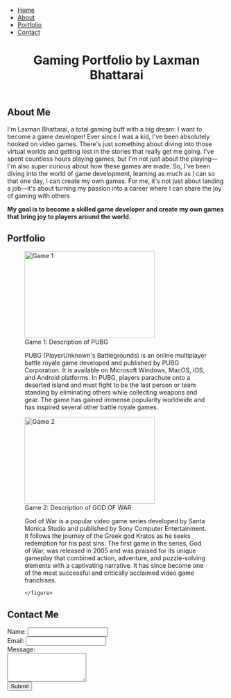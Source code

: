 <!DOCTYPE html>
<head>
  <meta charset="UTF-8">
  <meta name="viewport" content="width=device-width, initial-scale=1.0">
  <title>Gaming Enthusiast Portfolio</title>
</head>
<body>

<nav>
  <ul>
    <li><a href="index.html">Home</a></li>
    <li><a href="about.html">About</a></li>
    <li><a href="portfolio.html">Portfolio</a></li>
    <li><a href="contact.html">Contact</a></li>
  </ul>
</nav>

<header>
  <h1>Gaming Portfolio by Laxman Bhattarai</h1>
</header>

<main>
  <section>
    <h2>About Me</h2>
    <p>I'm Laxman Bhattarai, a total gaming buff with a big dream: I want to become a game developer! Ever since I was a kid, I've been absolutely hooked on video games. There's just something about diving into those virtual worlds and getting lost in the stories that really get me going. I've spent countless hours playing games, but I'm not just about the playing—I'm also super curious about how these games are made. So, I've been diving into the world of game development, learning as much as I can so that one day, I can create my own games. For me, it's not just about landing a job—it's about turning my passion into a career where I can share the joy of gaming with others</p>
    <p><strong>My goal is to become a skilled game developer and create my own games that bring joy to players around the world.</strong></p>
  </section>

  <section>
    <h2>Portfolio</h2>
    <figure>
      <img src="https://images.hdqwalls.com/wallpapers/pubg-mobile-z1.jpg" alt="Game 1" width="300" height="200">
      <figcaption>Game 1: Description of PUBG</figcaption>
      <p>PUBG (PlayerUnknown's Battlegrounds) is an online multiplayer battle royale game developed and published by PUBG Corporation. It is available on Microsoft Windows, MacOS, iOS, and Android platforms. In PUBG, players parachute onto a deserted island and must fight to be the last person or team standing by eliminating others while collecting weapons and gear. The game has gained immense popularity worldwide and has inspired several other battle royale games.</p>
    </figure>
    <figure>
      <img src="https://wallpapercave.com/wp/LcbfdJE.jpg" alt="Game 2" width="300" height="200">
      <figcaption>Game 2: Description of GOD OF WAR</figcaption>
      <p>God of War is a popular video game series developed by Santa Monica Studio and published by Sony Computer Entertainment. It follows the journey of the Greek god Kratos as he seeks redemption for his past sins. The first game in the series, God of War, was released in 2005 and was praised for its unique gameplay that combined action, adventure, and puzzle-solving elements with a captivating narrative. It has since become one of the most successful and critically acclaimed video game franchises.</p>

    </figure>
  </section>

  <section>
    <h2>Contact Me</h2>
    <form action="submit_message.php" method="post">
      <label for="name">Name:</label>
      <input type="text" id="name" name="name" required><br>
      <label for="email">Email:</label>
      <input type="email" id="email" name="email" required><br>
      <label for="message">Message:</label><br>
      <textarea id="message" name="message" rows="4" required></textarea><br>
      <input type="submit" value="Submit">
    </form>
  </section>
</main>

</body>
</html>
